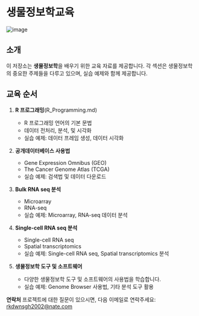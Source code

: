 # 생물정보학교육

![image](https://github.com/kangjunho/Kang_Edu/assets/31853781/4031b98f-3457-45ea-a6fb-778dee158773)

## 소개
이 저장소는 **생물정보학**을 배우기 위한 교육 자료를 제공합니다. 각 섹션은 생물정보학의 중요한 주제들을 다루고 있으며, 실습 예제와 함께 제공합니다.

## 교육 순서

1. **R 프로그래밍**(R_Programming.md)
   - R 프로그래밍 언어의 기본 문법
   - 데이터 전처리, 분석, 및 시각화
   - 실습 예제: 데이터 프레임 생성, 데이터 시각화

2. **공개데이터베이스 사용법**
   - Gene Expression Omnibus (GEO) 
   - The Cancer Genome Atlas (TCGA)
   - 실습 예제: 검색법 및 데이터 다운로드

3. **Bulk RNA seq 분석**
   - Microarray
   - RNA-seq
   - 실습 예제: Microarray, RNA-seq 데이터 분석

4. **Single-cell RNA seq 분석**
   - Single-cell RNA seq
   - Spatial transcriptomics 
   - 실습 예제: Single-cell RNA seq, Spatial transcriptomics 분석

5. **생물정보학 도구 및 소프트웨어**
   - 다양한 생물정보학 도구 및 소프트웨어의 사용법을 학습합니다.
   - 실습 예제: Genome Browser 사용법, 기타 분석 도구 활용

**연락처**
프로젝트에 대한 질문이 있으시면, 다음 이메일로 연락주세요: rkdwnsgh2002@nate.com
